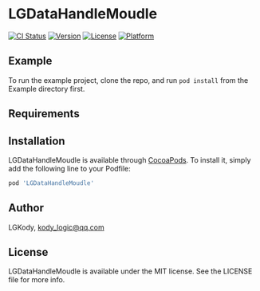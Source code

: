# LGDataHandleMoudle

[![CI Status](https://img.shields.io/travis/LGKody/LGDataHandleMoudle.svg?style=flat)](https://travis-ci.org/LGKody/LGDataHandleMoudle)
[![Version](https://img.shields.io/cocoapods/v/LGDataHandleMoudle.svg?style=flat)](https://cocoapods.org/pods/LGDataHandleMoudle)
[![License](https://img.shields.io/cocoapods/l/LGDataHandleMoudle.svg?style=flat)](https://cocoapods.org/pods/LGDataHandleMoudle)
[![Platform](https://img.shields.io/cocoapods/p/LGDataHandleMoudle.svg?style=flat)](https://cocoapods.org/pods/LGDataHandleMoudle)

## Example

To run the example project, clone the repo, and run `pod install` from the Example directory first.

## Requirements

## Installation

LGDataHandleMoudle is available through [CocoaPods](https://cocoapods.org). To install
it, simply add the following line to your Podfile:

```ruby
pod 'LGDataHandleMoudle'
```

## Author

LGKody, kody_logic@qq.com

## License

LGDataHandleMoudle is available under the MIT license. See the LICENSE file for more info.

